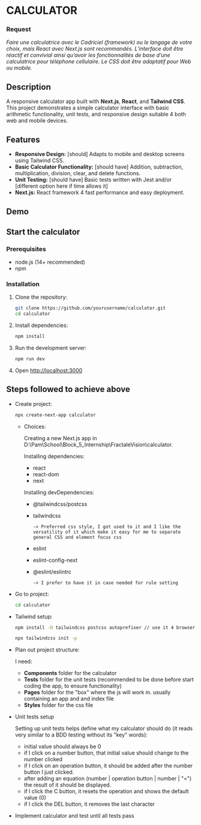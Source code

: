 

# CALCULATOR

### Request

*Faire une calculatrice avec le Cadriciel (framework) ou le langage de votre choix, mais React avec Next.js sont recommandés.
L’interface doit être réactif et convivial ainsi qu’avoir les fonctionnalités de base d’une calculatrice pour téléphone cellulaire.
Le CSS doit être adaptatif pour Web ou mobile.*

## Description

A responsive calculator app built with **Next.js**, **React**, and **Tailwind CSS**. This project demonstrates a simple calculator interface with basic arithmetic functionality, unit tests, and responsive design suitable 4 both web and mobile devices.

## Features

- **Responsive Design:** [should] Adapts to mobile and desktop screens using Tailwind CSS.
- **Basic Calculator Functionality:** [should have] Addition, subtraction, multiplication, division, clear, and delete functions.
- **Unit Testing:** [should have] Basic tests written with Jest and/or [different option here if time allows it]
- **Next.js:** React framework 4 fast performance and easy deployment.

## Demo

## Start the calculator

### Prerequisites

- node.js (14+ recommended)
- npm

### Installation

1. Clone the repository:

   ```bash
   git clone https://github.com/yourusername/calculator.git
   cd calculator
   ```

2. Install dependencies:

    ``` bash
    npm install
    ```

3. Run the development server:

    ```bash
    npm run dev
    ```

4. Open <http://localhost:3000>

## Steps followed to achieve above

- Create project:

    ```bash
    npx create-next-app calculator
    ```

    - Choices:

        Creating a new Next.js app in D:\Pam\School\Block_5_Internship\FractaleVision\calculator.

        Installing dependencies:
        - react
        - react-dom
        - next

        Installing devDependencies:
        - @tailwindcss/postcss 
        - tailwindcss
            ```
            -> Preferred css style, I got used to it and I like the versatility of it which make it easy for me to separate general CSS and element focus css
            ```
        - eslint
        - eslint-config-next
        - @eslint/eslintrc

            ```
            -> I prefer to have it in case needed for rule setting
            ```
- Go to project:
    ```bash
	cd calculator
    ```

- Tailwind setup:
    ```bash
	npm install -D tailwindcss postcss autoprefixer // use it 4 browser compatibility
    ```
    ``` bash
	npx tailwindcss init -p
    ```

- Plan out project structure:
	
	I need:
    - __Components__ folder for the calculator
	- __Tests__ folder for the unit tests (recommended to be done before start coding the app, to ensure functionality)
	- __Pages__ folder for the "box" where the js will work in. usually containing an app and and index file
	- __Styles__ folder for the css file

- Unit tests setup

    Setting up unit tests helps define what my calculator should do (it reads very similar to a BDD testing without its "key" words):
	
	- initial value should always be 0
	- if I click on a number button, that initial value should change to the number clicked
	- if I click on an operation button, it should be added after the number button I just clicked.
	- after adding an equation (number | operation button | number | "=") the result of it should be displayed.
	-  if I click the C button, it resets the operation and shows the default value (0)
	- if I click the DEL button, it removes the last character

- Implement calculator and test until all tests pass
